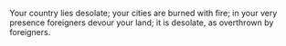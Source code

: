 Your country lies desolate; your cities are burned with fire; in your very presence foreigners devour your land; it is desolate, as overthrown by foreigners.

